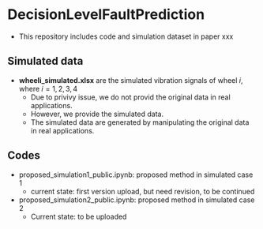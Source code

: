 # DecisionLevelFaultPrediction
- This repository includes code and simulation dataset in paper xxx

## Simulated data
- __wheeli_simulated.xlsx__ are the simulated vibration signals of wheel $i$, where $i=1,2,3,4$
  - Due to privivy issue, we do not provid the original data in real applications. 
  - However, we provide the simulated data.
  - The simulated data are generated by manipulating the original data in real applications.

## Codes
- proposed_simulation1_public.ipynb: proposed method in simulated case 1 
  - current state: first version upload, but need revision, to be continued 
- proposed_simulation2_public.ipynb: proposed method in simulated case 2
  - Current state: to be uploaded
